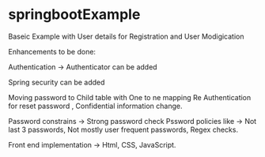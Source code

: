 # springbootExample



Baseic Example with User details for Registration and User Modigication


Enhancements to be done:

Authentication -> Authenticator can be added

Spring security can be added

Moving password to Child table with One to ne mapping
Re Authentication for reset password , Confidential information change.

Password constrains -> Strong password check
Pssword policies like -> Not last 3 passwords, Not mostly user frequent passwords, Regex checks.

Front end implementation -> Html, CSS, JavaScript.

